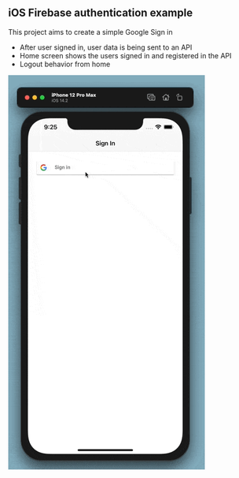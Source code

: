 
## iOS Firebase authentication example

This project aims to create a simple Google Sign in

- After user signed in, user data is being sent to an API
- Home screen shows the users signed in and registered in the API
- Logout behavior from home

![Preview Gif](ReadmeImages/preview.gif)
